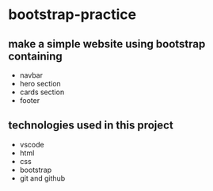 # bootstrap-practice

## make a simple website using bootstrap containing

- navbar
- hero section
- cards section
- footer

## technologies used in this project

- vscode
- html
- css
- bootstrap
- git and github
